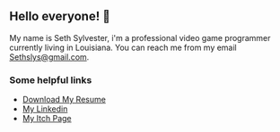 ## Hello everyone! 👋
My name is Seth Sylvester, i'm a professional video game programmer currently living in Louisiana. You can reach me from my email Sethslys@gmail.com.

### Some helpful links

* [Download My Resume](https://github.com/SethSylvester/SethSylvester.github.io/raw/main/Resume.pdf)
* [My Linkedin](https://www.linkedin.com/in/seth-sylvester/)
* [My Itch Page](https://sethsylvester.itch.io/)

<!--
**SethSylvester/SethSylvester** is a ✨ _special_ ✨ repository because its `README.md` (this file) appears on your GitHub profile.

Here are some ideas to get you started:

- 🔭 I’m currently working on ...
- 🌱 I’m currently learning ...
- 👯 I’m looking to collaborate on ...
- 🤔 I’m looking for help with ...
- 💬 Ask me about ...
- 📫 How to reach me: ...
- 😄 Pronouns: ...
- ⚡ Fun fact: ...
-->
